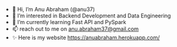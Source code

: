 - 👋 Hi, I’m Anu Abraham (@anu37)
- 👀 I’m interested in Backend Development and Data Engineering
- 🌱 I’m currently learning Fast API and PySpark
- 📫 reach out to me on anu.abraham37@gmail.com
- ✨ Here is my website https://anuabraham.herokuapp.com/

<!---
anu37/anu37 is a ✨ special ✨ repository because its `README.md` (this file) appears on your GitHub profile.
You can click the Preview link to take a look at your changes.
--->
